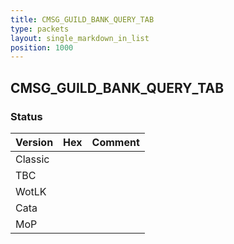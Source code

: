 ```yaml
---
title: CMSG_GUILD_BANK_QUERY_TAB
type: packets
layout: single_markdown_in_list
position: 1000
---
```


## CMSG_GUILD_BANK_QUERY_TAB

### Status

Version | Hex | Comment
---------- | ---------- | ---------- 
Classic |  |  
TBC |  |  
WotLK |  |  
Cata |  |  
MoP |  |  